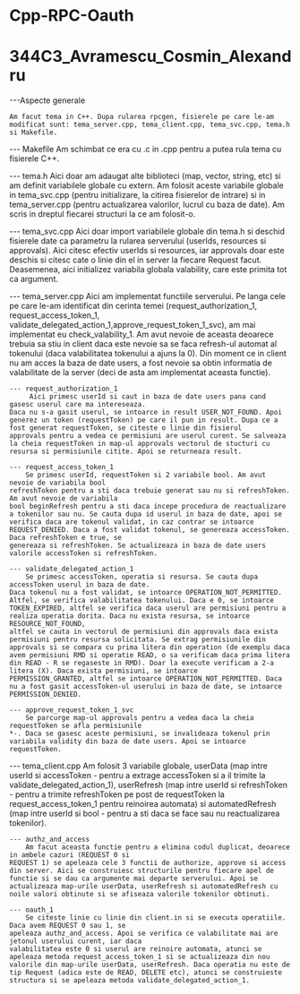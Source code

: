 # Cpp-RPC-Oauth
# 344C3_Avramescu_Cosmin_Alexandru

---Aspecte generale

    Am facut tema in C++. Dupa rularea rpcgen, fisierele pe care le-am modificat sunt: tema_server.cpp, tema_client.cpp, tema_svc.cpp, tema.h si Makefile.

--- Makefile
    Am schimbat ce era cu .c in .cpp pentru a putea rula tema cu fisierele C++. 

--- tema.h
    Aici doar am adaugat alte biblioteci (map, vector, string, etc) si am definit variabilele globale
cu extern. Am folosit aceste variabile globale in tema_svc.cpp (pentru initializare, la citirea fisierelor de intrare) si in tema_server.cpp (pentru actualizarea valorilor, lucrul cu baza de date).
    Am scris in dreptul fiecarei structuri la ce am folosit-o. 

--- tema_svc.cpp
    Aici doar import variabilele globale din tema.h si deschid fisierele date ca parametru la rularea 
serverului (userIds, resources si approvals). Aici citesc efectiv userIds si resources, iar approvals doar este deschis si citesc cate o linie din el in server la fiecare Request facut. Deasemenea, aici initializez variabila globala valability, care este primita tot ca argument. 

--- tema_server.cpp 
    Aici am implementat functiile serverului. Pe langa cele pe care le-am identificat din cerinta
temei (request_authorization_1, request_access_token_1, validate_delegated_action_1,approve_request_token_1_svc), am mai implementat eu check_valability_1. Am avut nevoie de aceasta deoarece trebuia sa stiu in client daca este nevoie sa se faca refresh-ul automat al tokenului (daca valabilitatea tokenului a ajuns la 0). Din moment ce in client nu am acces la baza de date users, a fost nevoie sa obtin informatia de valabilitate de la server (deci de asta am implementat aceasta functie).

    --- request_authorization_1
         Aici primesc userId si caut in baza de date users pana cand gasesc userul care ma intereseaza.
    Daca nu s-a gasit userul, se intoarce in result USER_NOT_FOUND. Apoi generez un token (requestToken) pe care il pun in result. Dupa ce a fost generat requestToken, se citeste o linie din fisierul
    approvals pentru a vedea ce permisiuni are userul curent. Se salveaza la cheia requestToken in map-ul approvals vectorul de stucturi cu resursa si permisiunile citite. Apoi se returneaza result.

    --- request_access_token_1
        Se primesc userId, requestToken si 2 variabile bool. Am avut nevoie de variabila bool 
    refreshToken pentru a sti daca trebuie generat sau nu si refreshToken. Am avut nevoie de variabila
    bool beginRefresh pentru a sti daca incepe procedura de reactualizare a tokenilor sau nu. Se cauta dupa id userul in baza de date, apoi se verifica daca are tokenul validat, in caz contrar se intoarce REQUEST_DENIED. Daca a fost validat tokenul, se genereaza accessToken. Daca refreshToken e true, se 
    genereaza si refreshToken. Se actualizeaza in baza de date users valorile accessToken si refreshToken.

    --- validate_delegated_action_1
        Se primesc accessToken, operatia si resursa. Se cauta dupa accessToken userul in baza de date.
    Daca tokenul nu a fost validat, se intoarce OPERATION_NOT_PERMITTED. Altfel, se verifica valabilitatea tokenului. Daca e 0, se intoarce TOKEN_EXPIRED, altfel se verifica daca userul are permisiuni pentru a realiza operatia dorita. Daca nu exista resursa, se intoarce RESOURCE_NOT_FOUND, 
    altfel se cauta in vectorul de permisiuni din approvals daca exista permisiuni pentru resursa solicitata. Se extrag permisiunile din approvals si se compara cu prima litera din operation (de exemplu daca avem permisiuni RMD si operatie READ, o sa verificam daca prima litera din READ - R se regaseste in RMD). Doar la execute verificam a 2-a litera (X). Daca exista permisiuni, se intoarce
    PERMISSION_GRANTED, altfel se intoarce OPERATION_NOT_PERMITTED. Daca nu a fost gasit accessToken-ul userului in baza de date, se intoarce PERMISSION_DENIED. 

    --- approve_request_token_1_svc
        Se parcurge map-ul approvals pentru a vedea daca la cheia requestToken se afla permisiunile
    *-. Daca se gasesc aceste permisiuni, se invalideaza tokenul prin variabila validity din baza de date users. Apoi se intoarce requestToken.

--- tema_client.cpp
    Am folosit 3 variabile globale, userData (map intre userId si accessToken - pentru a extrage accessToken si a il trimite la validate_delegated_action_1), userRefresh (map intre userId si refreshToken - pentru a trimite refreshToken pe post de requestToken la request_access_token_1 pentru reinoirea automata) si automatedRefresh (map intre userId si bool - pentru a sti daca se face sau nu reactualizarea tokenilor).

    --- authz_and_access
        Am facut aceasta functie pentru a elimina codul duplicat, deoarece in ambele cazuri (REQUEST 0 si
    REQUEST 1) se apeleaza cele 3 functii de authorize, approve si access din server. Aici se construiesc structurile pentru fiecare apel de functie si se dau ca argumente mai departe serverului. Apoi se actualizeaza map-urile userData, userRefresh si automatedRefresh cu noile valori obtinute si se afiseaza valorile tokenilor obtinuti. 

    --- oauth_1
        Se citeste linie cu linie din client.in si se executa operatiile. Daca avem REQUEST 0 sau 1, se
    apeleaza authz_and_access. Apoi se verifica ce valabilitate mai are jetonul userului curent, iar daca
    valabilitatea este 0 si userul are reinoire automata, atunci se apeleaza metoda request_access_token_1 si se actualizeaza din nou valorile din map-urile userData, userRefresh. Daca operatia nu este de tip Request (adica este de READ, DELETE etc), atunci se construieste structura si se apeleaza metoda validate_delegated_action_1.